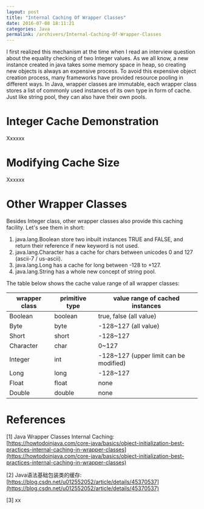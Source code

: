 ```yaml
---
layout: post
title: "Internal Caching Of Wrapper Classes"
date: 2016-07-08 18:11:21
categories: Java
permalink: /archivers/Internal-Caching-Of-Wrapper-Classes
---
```


I first realized this mechanism at the time when I read an interview question about the equality checking of two Integer values. As we all know, a new instance created in java takes some memory space in heap, so creating new objects is always an expensive process. To avoid this expensive object creation process, many frameworks have provided resource pooling in different ways. In Java, wrapper classes are immutable, each wrapper class stores a list of commonly used instances of its own type in form of cache. Just like string pool, they can also have their own pools.

<!--more-->

# Integer Cache Demonstration

Xxxxxx

# Modifying Cache Size

Xxxxxx

# Other Wrapper Classes

Besides Integer class, other wrapper classes also provide this caching facility. Let's see them in short:

1. java.lang.Boolean store two inbuilt instances TRUE and FALSE, and return their reference if new keyword is not used.
2. java.lang.Character has a cache for chars between unicodes 0 and 127 (ascii-7 / us-ascii).
3. java.lang.Long has a cache for long between -128 to +127.
4. java.lang.String has a whole new concept of string pool.

The table below shows the cache value range of all wrapper classes:

| wrapper class | primitive type | value range of cached instances        |
| ------------- | -------------- | -------------------------------------- |
| Boolean       | boolean        | true, false (all value)                |
| Byte          | byte           | -128~127 (all value)                   |
| Short         | short          | -128~127                               |
| Character     | char           | 0~127                                  |
| Integer       | int            | -128~127 (upper limit can be modified) |
| Long          | long           | -128~127                               |
| Float         | float          | none                                   |
| Double        | double         | none                                   |



# References

[1] Java Wrapper Classes Internal Caching: [https://howtodoinjava.com/core-java/basics/object-initialization-best-practices-internal-caching-in-wrapper-classes](https://howtodoinjava.com/core-java/basics/object-initialization-best-practices-internal-caching-in-wrapper-classes)

[2] Java语法基础包装类的缓存: [https://blog.csdn.net/u012552052/article/details/45370537](https://blog.csdn.net/u012552052/article/details/45370537)

[3] xx





